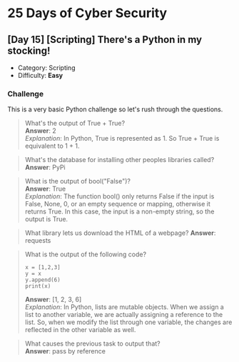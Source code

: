 # 25 Days of Cyber Security

## [Day 15] [Scripting] There's a Python in my stocking!

* Category: Scripting
* Difficulty: **Easy**

### Challenge

This is a very basic Python challenge so let's rush through the questions.

> What's the output of True + True?  
> **Answer**: 2  
> *Explanation*: In Python, True is represented as 1. So True + True is equivalent to 1 + 1.

> What's the database for installing other peoples libraries called?  
> **Answer**: PyPi

> What is the output of bool("False")?  
> **Answer**: True  
> *Explanation*: The function bool() only returns False if the input is False, None, 0, or an empty sequence or mapping, otherwise it returns True. In this case, the input is a non-empty string, so the output is True.

> What library lets us download the HTML of a webpage?
> **Answer**: requests

> What is the output of the following code?
> ```
> x = [1,2,3]
> y = x
> y.append(6)
> print(x)
> ```  
> **Answer**: [1, 2, 3, 6]  
> *Explanation*: In Python, lists are mutable objects. When we assign a list to another variable, we are actually assigning a reference to the list. So, when we modify the list through one variable, the changes are reflected in the other variable as well.

> What causes the previous task to output that?  
> **Answer**: pass by reference